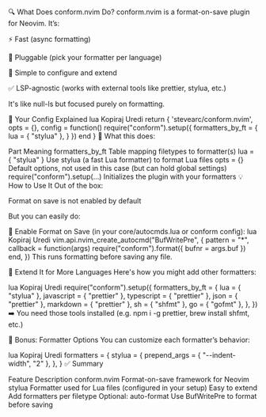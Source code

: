 🔍 What Does conform.nvim Do?
conform.nvim is a format-on-save plugin for Neovim. It’s:

⚡ Fast (async formatting)

🔧 Pluggable (pick your formatter per language)

🧼 Simple to configure and extend

✅ LSP-agnostic (works with external tools like prettier, stylua, etc.)

It's like null-ls but focused purely on formatting.

🔧 Your Config Explained
lua
Kopiraj
Uredi
return {
  'stevearc/conform.nvim',
  opts = {},
  config = function()
    require("conform").setup({
      formatters_by_ft = {
        lua = { "stylua" },
      }
    })
  end
}
🔹 What this does:

Part	Meaning
formatters_by_ft	Table mapping filetypes to formatter(s)
lua = { "stylua" }	Use stylua (a fast Lua formatter) to format Lua files
opts = {}	Default options, not used in this case (but can hold global settings)
require("conform").setup(...)	Initializes the plugin with your formatters
💡 How to Use It
Out of the box:

Format on save is not enabled by default

But you can easily do:

🔧 Enable Format on Save (in your core/autocmds.lua or conform config):
lua
Kopiraj
Uredi
vim.api.nvim_create_autocmd("BufWritePre", {
  pattern = "*",
  callback = function(args)
    require("conform").format({ bufnr = args.buf })
  end,
})
This runs formatting before saving any file.

🚀 Extend It for More Languages
Here's how you might add other formatters:

lua
Kopiraj
Uredi
require("conform").setup({
  formatters_by_ft = {
    lua = { "stylua" },
    javascript = { "prettier" },
    typescript = { "prettier" },
    json = { "prettier" },
    markdown = { "prettier" },
    sh = { "shfmt" },
    go = { "gofmt" },
  },
})
➡️ You need those tools installed (e.g. npm i -g prettier, brew install shfmt, etc.)

🧩 Bonus: Formatter Options
You can customize each formatter’s behavior:

lua
Kopiraj
Uredi
formatters = {
  stylua = {
    prepend_args = { "--indent-width", "2" },
  },
}
✅ Summary

Feature	Description
conform.nvim	Format-on-save framework for Neovim
stylua	Formatter used for Lua files (configured in your setup)
Easy to extend	Add formatters per filetype
Optional: auto-format	Use BufWritePre to format before saving
